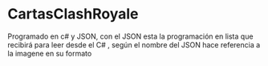 # CartasClashRoyale
Programado en c# y JSON, con el JSON esta la programación en lista que recibirá para leer desde el C# , según el nombre del JSON hace referencia a la imagene en su formato
